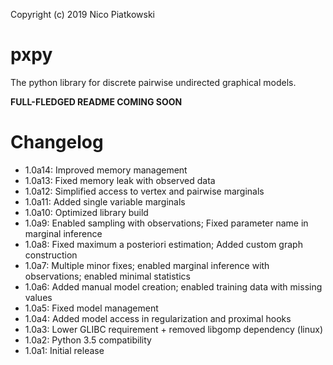 Copyright (c) 2019 Nico Piatkowski

pxpy
====
The python library for discrete pairwise undirected graphical models.

**FULL-FLEDGED README COMING SOON**

Changelog
=========
* 1.0a14: Improved memory management
* 1.0a13: Fixed memory leak with observed data
* 1.0a12: Simplified access to vertex and pairwise marginals
* 1.0a11: Added single variable marginals
* 1.0a10: Optimized library build
* 1.0a9:  Enabled sampling with observations; Fixed parameter name in marginal inference
* 1.0a8:  Fixed maximum a posteriori estimation; Added custom graph construction
* 1.0a7:  Multiple minor fixes; enabled marginal inference with observations; enabled minimal statistics
* 1.0a6:  Added manual model creation; enabled training data with missing values
* 1.0a5:  Fixed model management
* 1.0a4:  Added model access in regularization and proximal hooks
* 1.0a3:  Lower GLIBC requirement + removed libgomp dependency (linux)
* 1.0a2:  Python 3.5 compatibility
* 1.0a1:  Initial release
